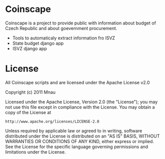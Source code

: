 # Coinscape

Coinscape is a project to provide public with information about budget of Czech 
Republic and about goevernment procurement.

* Tools to automaticaly extract information fro ISVZ
* State budget django app
* ISVZ django app 

# License

All Coinscape scripts and are licensed under the Apache License v2.0

Copyright (c) 2011 Mnau

Licensed under the Apache License, Version 2.0 (the "License");
you may not use this file except in compliance with the License.
You may obtain a copy of the License at

    http://www.apache.org/licenses/LICENSE-2.0

Unless required by applicable law or agreed to in writing, software
distributed under the License is distributed on an "AS IS" BASIS,
WITHOUT WARRANTIES OR CONDITIONS OF ANY KIND, either express or implied.
See the License for the specific language governing permissions and
limitations under the License.

